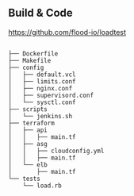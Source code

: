 ## Build & Code

https://github.com/flood-io/loadtest

<pre><code>
├── Dockerfile
├── Makefile
├── config
│   ├── default.vcl
│   ├── limits.conf
│   ├── nginx.conf
│   ├── supervisord.conf
│   └── sysctl.conf
├── scripts
│   └── jenkins.sh
├── terraform
│   ├── api
│   │   ├── main.tf
│   ├── asg
│   │   ├── cloudconfig.yml
│   │   ├── main.tf
│   └── elb
│       ├── main.tf
└── tests
    └── load.rb
  </code></pre>